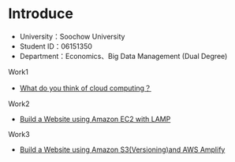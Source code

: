 # Introduce

* University：Soochow University
* Student ID：06151350
* Department：Economics、Big Data Management (Dual Degree)

Work1
- [What do you think of cloud computing？](https://github.com/Lin8823/FinTech/blob/main/HW1/Work1.md)

Work2
- [Build a Website using Amazon EC2 with LAMP](https://github.com/Lin8823/FinTech/blob/main/HW2/Work2.md)  

Work3
- [Build a Website using Amazon S3(Versioning)and AWS Amplify](https://github.com/Lin8823/FinTech/blob/main/HW3/Work3.md)
